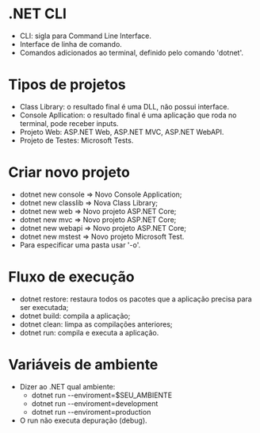 # .NET CLI
  - CLI: sigla para Command Line Interface.
  - Interface de linha de comando.
  - Comandos adicionados ao terminal, definido pelo comando 'dotnet'.
 
# Tipos de projetos
  - Class Library: o resultado final é uma DLL, não possui interface.
  - Console Apllication: o resultado final é uma aplicação que roda no terminal, pode receber inputs.
  - Projeto Web: ASP.NET Web, ASP.NET MVC, ASP.NET WebAPI.
  - Projeto de Testes: Microsoft Tests.

# Criar novo projeto
  - dotnet new console => Novo Console Application;
  - dotnet new classlib => Nova Class Library;
  - dotnet new web => Novo projeto ASP.NET Core;
  - dotnet new mvc => Novo projeto ASP.NET Core;
  - dotnet new webapi => Novo projeto ASP.NET Core;
  - dotnet new mstest => Novo projeto Microsoft Test.
  - Para especificar uma pasta usar '-o'.

# Fluxo de execução
  - dotnet restore: restaura todos os pacotes que a aplicação precisa para ser executada;
  - dotnet build: compila a aplicação;
  - dotnet clean: limpa as compilações anteriores;
  - dotnet run: compila e executa a aplicação.

# Variáveis de ambiente
  - Dizer ao .NET qual ambiente:
    * dotnet run --enviroment=$SEU_AMBIENTE
    * dotnet run --enviroment=development
    * dotnet run --enviroment=production
  - O run não executa depuração (debug).
